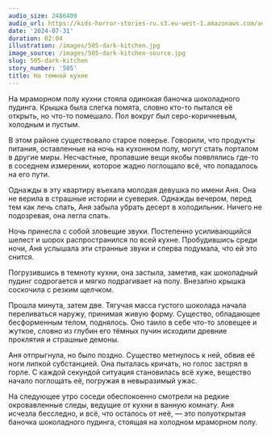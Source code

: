 ```yaml
---
audio_size: 2486400
audio_url: https://kids-horror-stories-ru.s3.eu-west-1.amazonaws.com/audio/505-dark-kitchen.mp3
date: '2024-07-31'
duration: 02:04
illustration: /images/505-dark-kitchen.jpg
image_source: /images/505-dark-kitchen-source.jpg
slug: 505-dark-kitchen
story_number: '505'
title: На темной кухне
---
```


На мраморном полу кухни стояла одинокая баночка шоколадного пудинга. Крышка была слегка помята, словно кто-то пытался её открыть, но что-то помешало. Пол вокруг был серо-коричневым, холодным и пустым.

В этом районе существовало старое поверье. Говорили, что продукты питания, оставленные на ночь на кухонном полу, могут стать порталом в другие миры. Несчастные, пропавшие вещи якобы появлялись где-то в соседнем измерении, которое жадно поглощало всё, что попадалось на его пути.

Однажды в эту квартиру въехала молодая девушка по имени Аня. Она не верила в страшные истории и суеверия. Однажды вечером, перед тем как лечь спать, Аня забыла убрать десерт в холодильник. Ничего не подозревая, она легла спать.

Ночь принесла с собой зловещие звуки. Постепенно усиливающийся шелест и шорох распространился по всей кухне. Пробудившись среди ночи, Аня услышала эти странные звуки и сперва подумала, что ей это снится.

Погрузившись в темноту кухни, она застыла, заметив, как шоколадный пудинг содрогается и мягко подрагивает на полу. Внезапно крышка соскочила с резким щелчком.

Прошла минута, затем две. Тягучая масса густого шоколада начала переливаться наружу, принимая живую форму. Существо, обладающее бесформенным телом, поднялось. Оно таило в себе что-то зловещее и жуткое, словно из глубин его тёмных пучин исходили древние проклятия и страшные демоны.

Аня отпрыгнула, но было поздно. Существо метнулось к ней, обвив её ноги липкой субстанцией. Она пыталась кричать, но голос застрял в горле. С каждой секундой ситуация становилась всё хуже, вещество начало поглощать её, погружая в невыразимый ужас.

На следующее утро соседи обеспокоенно смотрели на редкие окровавленные следы, ведущие от кухни в ванную комнату. Аня исчезла бесследно, и всё, что осталось от неё, — это полуоткрытая баночка шоколадного пудинга, стоящая на холодном мраморном полу.
